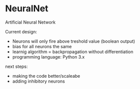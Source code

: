 # NeuralNet
Artificial Neural Network

Current design:
- Neurons will only fire above treshold value (boolean output)
- bias for all neurons the same
- learnig algorithm = backpropagation without differentiation 
- programming language: Python 3.x

next steps:

- making the code better/scaleabe
- adding inhibitory neurons

